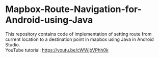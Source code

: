 # Mapbox-Route-Navigation-for-Android-using-Java
This repository contains code of implementation of setting route from current location to a destination point in mapbox using Java in Android Studio. <br>
YouTube tutorial: https://youtu.be/cWWjbVPhh0k
